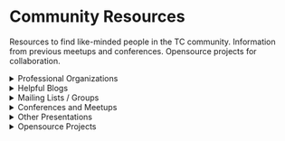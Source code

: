 # Community Resources

Resources to find like-minded people in the TC community. Information from previous meetups and conferences. Opensource projects for collaboration.
<details>
<summary>Professional Organizations</summary>

* [Write the Docs](https://www.writethedocs.org) &ndash; International group with a presence in Israel. They have meetups and conferences. They also have an awesome slack channel. 
* [Tekom](https://www.technical-communication.org) &ndash; An organization out of Europe with chapters in 12 countries and over 10,000 members. They have regular activities throughout Europe, Israel, and Asia (China, Japan, India, etc.). There is a chapter in Israel and they host events regularly (4-5 per year), and are currently offering online webinars and programs. Ask Paula Stern for details: paula@writepoint.com.
* [STC](https://www.stc.org/) &ndash; Society for Technical Communication. An international professional organization out of the US. There is currently no chapter in Israel. 
* [ProComm](https://procomm.ieee.org/) &ndash; IEEE's TechComm group.  
* [CIDM](https://www.infomanagementcenter.com/) &ndash; Center for Information-Development Management. An organization of information development, training, and support managers from around the world. CIDM facilitates collaboration regarding information development among skilled managers in the information industry.  
* [Bobcoup ](https://bocoup.com/services) &ndash; Technology consulting services.  
* [Contribute to Drupal's Documentation](https://www.drupal.org/community/contributor-guide/contribution-areas/documentation) &ndash; Drupal is the best digital experience platform (DXP) on the web.  
* [Drupal Slack Channels](https://www.drupal.org/community/contributor-guide/reference-information/talk/tools/slack)  
* [The Good Docs Project Community](https://thegooddocsproject.dev/community/) &ndash; A community of technical writers, developers, UX designers, and more who work together to make software documentation better.  
* [GitHub Docs Contributing Guide](https://github.com/github/docs/blob/main/CONTRIBUTING.md#reviewing) &ndash; Contribute to GitHub Docs! 
</details>

<details>
<summary>Helpful Blogs</summary>

* [Tom Johnson](https://www.linkedin.com/in/ACoAAABKbO4BhPgNXb4ZLwyR51SNF-BUvO0Ijzo/)'s blog [I'd Rather Be Writing](https://idratherbewriting.com/) &ndash; Exploring technical trends and innovations.  
* [Alyssa Rock's blog](https://alyssarock.pro/?page_id=110) &ndash; Technical Writing blog.    
* [Every Page is Page One](https://everypageispageone.com/) &ndash; Mark Baker's Content Strategy and Technical Communication Blog.  
* [Ffeathers](https://ffeathers.wordpress.com/) &ndash; a Technical Writing and Fiction Blog. 
</details>

<details>
<summary>Mailing Lists / Groups</summary>

* [Techshoret](https://www.facebook.com/groups/techshoret) &ndash; Facebook Group for Israeli Technical Communication Specialists Facebook.  
* [Microcopy & UX Writing](https://www.facebook.com/groups/microcopy) &ndash; the largest UX writing community in the world on Facebook.  
* [Opensource.com](https://opensource.com/about) &ndash; open group creating daily publication focused on open source and Linux tutorials, stories, and resources.  
</details>

<details>
<summary>Conferences and Meetups</summary>

#### Write the Docs Conference, Portland 2021. Sketchnotes

* [Sketchnotes for Jessica Garson's presentation](https://twitter.com/writethedocs/status/1386733059383431172)  
* [Sketchnotes for Daniele Procida's presentation](https://twitter.com/writethedocs/status/1386745642362490885)  
* [Sketchnotes for Paris Buttfield Addison's presentation](https://twitter.com/writethedocs/status/1386822901345787909?s=20)  
* [Sketchnotes for Swapnil Ogale's presentation](https://twitter.com/writethedocs/status/1386813086791831563)  
* [Sketchnotes for Rachael Miller Stavchansky's presentation](https://twitter.com/writethedocs/status/1386799496965861379?s=20)  
* [Sketchnotes for Sarah R. Rodlund's presentation](https://twitter.com/writethedocs/status/1386788675741122564)  
* [Laura Novich - Documentation Communities](https://twitter.com/writethedocs/status/1387081102578307074)  
* [Deanna Thompson - Building a Style Guide](https://twitter.com/writethedocs/status/1387090917463498752?s=20)  
* [Falon Darville - Almost None to Some](https://twitter.com/writethedocs/status/1387104507134312453/photo/1)  
* [Ines Stefanovic - Is the Tech Writer a Tester and Is the Tester a Tech Writer?](https://twitter.com/writethedocs/status/1387116334849265666/photo/1)  
* [Rin Oliver - Writing Documentation with Neurodivergent Open Source Contributors in Mind](https://twitter.com/writethedocs/status/1387149805672075269?s=20)  
* [Katherine Karaus - Invisible Influence: The documentation behind UX copy](https://twitter.com/writethedocs/status/1387161633294745601?s=20)  
* [Nicola Yap - Level Up: Onboarding that enables writers to THRIVE](https://twitter.com/writethedocs/status/1387172957991051265?s=20)  

#### Meetups
* [The Future of Illusions](https://www.meetup.com/virtual-write-the-docs-east-coast-quorum/events/277740846/)  
* [Write the Docs](https://www.meetup.com/Write-the-Docs-Atlanta/)  
* [Write the Docs Quorum](https://github.com/write-the-docs-quorum/quorum-meetups)  
* [How to Organize a Meetup](https://github.com/write-the-docs-quorum/quorum-meetups/blob/main/meetup-organizing.md)  

#### Slides
 
* [Writing Good Introductory Sections](https://docs.google.com/document/d/14XAlBbUX6w8-r77F_b8Ey6rltEOUzv0Ku676-iFOZ8Q/edit#heading=h.m6hi8773cc73)  
* [Putting the “Tech” in Technical Writer](https://drive.google.com/file/d/1HIMf_4Ce-vkTH1lVbeN1eDRyAcTObG4k/view)  
* [Cross Functional Tech Writing: An Introduction](https://onedrive.live.com/view.aspx?resid=540B7C792FBC5767!17326&ithint=file%2cpptx&authkey=!AJKvuEI_Mmnuryo)  
* [Shuffle Ball Change. Sashay Your Way to Clearer API Documentation](http://slides.com/rstav/wtd2021)  
* [Why Docs Folks Make Awesome ERG Advocates](https://docs.google.com/presentation/d/1GyVpGAfzh3ZqT5nD3u3OsxByZzFXnH9EUhiaCHgIT1g/edit#slide=id.p)  
* [Laura Novich - Documentation Communities: Sound Strategy or Documentarian's Gambit?](https://www.slideshare.net/lauranovich/documentation-communities-sound-strategy-or-documentarians-gambit)  
* [Deena Thompson - Building a style guide from the ground up: lessons learned from a lone writer](https://docs.google.com/presentation/d/1WPPUtZW5NFjrddQT6nWPGdl7E0SmPHd7-pXwn3WVeUc/edit#slide=id.gc6f73a04f_0_0)  
* [Falon Darville - Almost None to Some: Driving DISQO's Doc Culture as a Solo Documentarian](https://docs.google.com/presentation/d/1OWUHliM2X155i4I3txvFqWS3ioD3EC_nxezY5jp3F-A/edit)  
* [Ryan Macklin - 5 Things Game Design Taught Me About Tech Writing](https://docs.google.com/presentation/d/1J_1U9ea9uuyHldAL9ntjzD_O7FjQ1xJPdtuF2_EO92U/edit#slide=id.p)  
* [Jatin Billimoria - Bug Bashing Your Docs: Gamifying Doc Testing for Fun and Profit](https://docs.google.com/presentation/d/1oE0FHNLxf78c0wxIG7-80R8MHFINtY4vwrHRaHm7a4c/edit#slide=id.p)  
 
#### Conference Contributors  
 
* [Linette Voller LinkedIn](https://www.linkedin.com/posts/linettevoller_documentation-sketchnotes-techwriting-activity-6792772202421993472-qImC/)  
* [Linette Voller Website](https://linettevoller.com/)  
* [Linette Voller - 5 Steps Towards Making Sketchnotes](https://www.youtube.com/watch?v=uF0XAuQmfdM)  
</details>

<details>
<summary>Other Presentations</summary>
 
* [Laura Novich - Zhu and the Art of Bridge Building](https://www.slideshare.net/lauranovich/zhu-and-the-art-of-bridge-building) &ndash; MegaComm 2020 slides.  
* [Graphic Content Warning: The Pros, Cons, and Alternatives to Screenshots](https://www.writethedocs.org/videos/portland/2018/graphic-content-warning-the-pros-cons-and-alternatives-to-screenshots-steve-stegelin/) &ndash; a video presentation from Write the Docs Portland 2018 by Steve Stegelin video.  
* [How to Edit Other People's Content without Pissing Them Off](https://www.writethedocs.org/videos/portland/2019/how-to-edit-other-peoples-content-without-pissing-them-off-ingrid-towey/) &ndash; a video presentation from Write the Docs Portland 2019 by Ingrid Towey video.  
* [Any friend of the docs is a friend of mine: Cultivating a community of documentation advocates](https://www.writethedocs.org/videos/portland/2019/any-friend-of-the-docs-is-a-friend-of-mine-cultivating-a-community-of-documentation-advocates-heather-stenson/) &ndash; Write the Docs Portland 2018; a video presentation by Heather Stenson.    
* [Treating Documentation like Code: a Practical Account](https://www.youtube.com/watch?v=Mzu-c-FoOdw) &ndash; Jodie Putrino; Write the Docs Portland 2017 video.  
* [Show Me the Money: How to Get Your Docs the Love and Support They Deserve](https://www.youtube.com/watch?v=8ZPUOwBIi3g) &ndash; Matt Reiner; Write the Docs Portland 2019 video.  
* [Friction Logging 101](https://www.youtube.com/watch?v=765wLWVcyS0) &ndash; Emma Iwao, DevRelCon video.  
* [Generating a Culture of Doc](https://www.youtube.com/watch?v=v41nPTpXnHQ&list=PLmV2D6sIiX3UpQFzAIWh-_gsUTGCCtFIj&index=4) &ndash; Leah Cutter video.  
 </details>
 
<details>
<summary>Opensource Projects</summary>

* [Open Source Initiative](https://opensource.org/about)  
* [NetNewsWire Help Book](https://github.com/Ranchero-Software/NetNewsWireHelp ) &ndash; RSS reader for Mac and iOS.  
* [Misty Robotics Developer Documentation](https://github.com/MistyCommunity/Documentation ) &ndash; repo for source files for the Misty Robotics developer documentation.  
* [Goose](https://github.com/tag1consulting/goose/blob/main/README.md ) &ndash; Rust load testing tool.  
* [Divio Documentation](https://github.com/divio/divio-cloud-docs/blob/master/README.rst)  
* [Writing Onboarding Toolkit](https://github.com/google/opendocs/tree/main/onboarding)  
* [Open Docs](https://github.com/google/opendocs/blob/main/README.md ) &ndash; templates for creating software documentation.  
* [Cosmos SDK](https://github.com/cosmos/cosmos-sdk/blob/master/README.md ) &ndash; a framework for building blockchain applications. 
* [Read the Docs](https://readthedocs.org/ ) &ndash; a software documentation hosting platform.  
* [Gaia](https://github.com/cosmos/gaia/tree/main/docs ) &ndash; an application by Cosmos Hub.  


 
